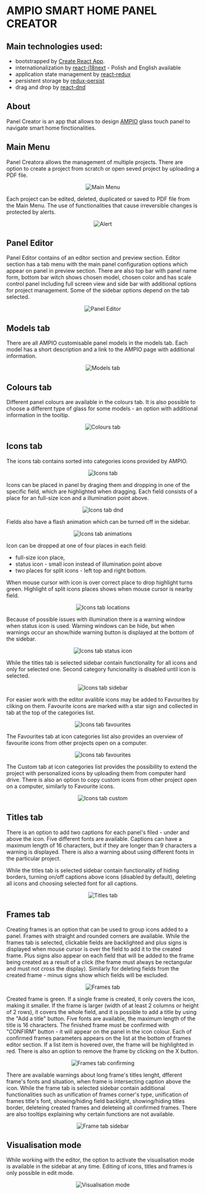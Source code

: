 # AMPIO SMART HOME PANEL CREATOR

## Main technologies used:

* bootstrapped by [Create React App](https://github.com/facebook/create-react-app).
* internationalization by [react-i18next](https://github.com/i18next/react-i18next) - Polish and English available
* application state management by [react-redux](https://github.com/reduxjs/react-redux)
* persistent storage by [redux-persist](https://github.com/rt2zz/redux-persist)
* drag and drop by [react-dnd](https://github.com/react-dnd/react-dnd/)

## About

Panel Creator is an app that allows to design [AMPIO](https://ampio.pl/en/ampio-smarthome-homepage/) glass touch panel to navigate smart home finctionalities. 


## Main Menu

Panel Creatora allows the management of multiple projects. There are option to create a project from scratch or open seved project by uploading a PDF file. 
<p align="center">
  <img src="https://github.com/KrynickiJarek/kreatorpaneli/blob/43f585d3e7a327e6d104b3beb355e63e80a140e9/src/assets/readme/01_main_menu.png" alt="Main Menu"/>
</p>

Each project can be edited, deleted, duplicated or saved to PDF file from the Main Menu.
The use of functionalities that cause irreversible changes is protected by alerts.
<p align="center">
  <img src="https://github.com/KrynickiJarek/kreatorpaneli/blob/b6de404c5bca02ebb2e7343213465980144fa8d8/src/assets/readme/02_alert.png" alt="Alert"/>
</p>

## Panel Editor

Panel Editor contains of an editor section and preview section. Editor section has a tab menu with the main panel configuration options which appear on 
panel in preview section. There are also top bar with panel name form, bottom bar witch shows chosen model, chosen color and has scale control panel including 
full screen view and side bar with additional options for project management. Some of the sidebar options depend on the tab selected.
<p align="center">
  <img src="https://github.com/KrynickiJarek/kreatorpaneli/blob/1f33545dcc00e6110318fc368f5265ecec3e1ed0/src/assets/readme/03_panel_editor.png" alt="Panel Editor"/>
</p>

## Models tab

There are all AMPIO customisable panel models in the models tab. Each model has a short description and a link to the AMPIO page with additional information.
<p align="center">
  <img src="https://github.com/KrynickiJarek/kreatorpaneli/blob/c3e33958a766e0dd2d3444f096d371a410d7b478/src/assets/readme/04_models_tab.gif" alt="Models tab"/>
</p>

## Colours tab

Different panel colours are available in the colours tab. It is also possible to choose a different type of glass for some models - an option with additional information in the tooltip.
<p align="center">
  <img src="https://github.com/KrynickiJarek/kreatorpaneli/blob/1f33545dcc00e6110318fc368f5265ecec3e1ed0/src/assets/readme/05_colours_tab.png" alt="Colours tab"/>
</p>

## Icons tab

The icons tab contains sorted into categories icons provided by AMPIO.
<p align="center">
  <img src="https://github.com/KrynickiJarek/kreatorpaneli/blob/1f33545dcc00e6110318fc368f5265ecec3e1ed0/src/assets/readme/06_icons_tab.png" alt="Icons tab"/>
</p>

Icons can be placed in panel by draging them and dropping in one of the specific field, which are highlighted when dragging. Each field consists of a place for an full-size icon and a illumination point above.
<p align="center">
  <img src="https://github.com/KrynickiJarek/kreatorpaneli/blob/1f33545dcc00e6110318fc368f5265ecec3e1ed0/src/assets/readme/07_icons_tab_dnd.png" alt="Icons tab dnd"/>
</p>

Fields also have a flash animation which can be turned off in the sidebar.
<p align="center">
  <img src="https://github.com/KrynickiJarek/kreatorpaneli/blob/b74781b8ad7c832645aa580e2eb994e1645063a6/src/assets/readme/08_icons_tab_animations.gif" alt="Icons tab animations"/>
</p>

Icon can be dropped at one of four places in each field: 
* full-size icon place, 
* status icon - small icon instead of illumination point above
* two places for split icons - left top and right bottom.

When mouse cursor with icon is over correct place to drop highlight turns green. Highlight of split icons places shows when mouse cursor is nearby field. 

<p align="center">
  <img src="https://github.com/KrynickiJarek/kreatorpaneli/blob/a39630b6c3b96778b6b37122ef3b9268995a9de9/src/assets/readme/09_icons_tab_locations.gif" alt="Icons tab locations"/>
</p>

Because of possible issues with illumination there is a warning window when status icon is used. Warning windows can be hide, but when warnings occur an show/hide warning button is displayed at the bottom of the sidebar.
<p align="center">
  <img src="https://github.com/KrynickiJarek/kreatorpaneli/blob/d6cc6c4159c453f8852587e7a09f4c1c14cd89a2/src/assets/readme/10_icons_tab_status_icon.gif" alt="Icons tab status icon"/>
</p>

While the titles tab is selected sidebar contain functionality for all icons and only for selected one. Second category funcionality is disabled until icon is selected.
<p align="center">
  <img src="https://github.com/KrynickiJarek/kreatorpaneli/blob/b1aff8a6156f0a7ca0a71b8de697914a2a8d21fc/src/assets/readme/11_icons_tab_sidebar.png" alt="Icons tab sidebar"/>
</p>

For easier work with the editor avalible icons may be added to Favourites by cliking on them. Favourite icons are marked with a star sign and collected in tab at the top of the categories list.
<p align="center">
  <img src="https://github.com/KrynickiJarek/kreatorpaneli/blob/b1aff8a6156f0a7ca0a71b8de697914a2a8d21fc/src/assets/readme/12_icons_tab_favourites.png" alt="Icons tab favourites"/>
</p>

The Favourites tab at icon categories list also provides an overview of favourite icons from other projects open on a computer.
<p align="center">
  <img src="https://github.com/KrynickiJarek/kreatorpaneli/blob/b1aff8a6156f0a7ca0a71b8de697914a2a8d21fc/src/assets/readme/13_icons_tab_favourites2.png" alt="Icons tab favourites"/>
</p>

The Custom tab at icon categories list provides the possibility to extend the project with personalized icons by uploading them from computer hard drive. There is also an option to copy custom icons from other project open on a computer, similarly to Favourite icons.
<p align="center">
  <img src="https://github.com/KrynickiJarek/kreatorpaneli/blob/9e2b21a5cb31f98cd3efcea7c89b57e112feb448/src/assets/readme/14_icons_tab_custom.png" alt="Icons tab custom"/>
</p>

## Titles tab

There is an option to add two captions for each panel's filed - under and above the icon. Five different fonts are available. Captions can have a maximum length of 16 characters, but if they are longer than 9 characters a warning is displayed. There is also a warning about using different fonts in the particular project. 

While the titles tab is selected sidebar contain functionality of hiding borders, turning on/off captions above icons (disabled by default), deleting all icons and choosing selected font for all captions. 
<p align="center">
  <img src="https://github.com/KrynickiJarek/kreatorpaneli/blob/15c21b017ccb312d1b5fb510237dc0170850ed55/src/assets/readme/15_titles_tab.png" alt="Titles tab"/>
</p>

## Frames tab

Creating frames is an option that can be used to group icons added to a panel. Frames with straight and rounded corners are available. While the frames tab is selected, clickable fields are backlighted and plus signs is displayed when mouse cursor is over the field to add it to the created frame. Plus signs also appear on each field that will be added to the frame being created as a result of a click (the frame must always be rectangular and must not cross the display). Similarly for deleting fields from the created frame - minus signs show which fields will be excluded.
<p align="center">
  <img src="https://github.com/KrynickiJarek/kreatorpaneli/blob/15c21b017ccb312d1b5fb510237dc0170850ed55/src/assets/readme/16_frames_tab.gif" alt="Frames tab"/>
</p>

Created frame is green. If a single frame is created, it only covers the icon, making it smaller.  If the frame is larger (width of at least 2 columns or height of 2 rows), it covers the whole field, and it is possible to add a title by using the "Add a title" button. Five fonts are available, the maximum length of the title is 16 characters. The finished frame must be confirmed with "CONFIRM" button - it will appear on the panel in the icon colour. Each of confirmed frames parameters appears on the list at the bottom of frames editor section. If a list item is hovered over, the frame will be highlighted in red. There is also an option to remove the frame by clicking on the X button.
<p align="center">
  <img src="https://github.com/KrynickiJarek/kreatorpaneli/blob/15c21b017ccb312d1b5fb510237dc0170850ed55/src/assets/readme/17_frames_tab_confirming.png" alt="Frames tab confirming"/>
</p>

There are available warnings about long frame's titles lenght, dfferent frame's fonts and situation, when frame is intersecting caption above the icon. While the frame tab is selected sidebar contain additional functionalities such as unification of frames corner's type, unification of frames title's font, showing/hiding field backlight, showing/hiding titles border, deleteing created frames and deleteing all confirmed frames. There are also tooltips explaining why certain functions are not available. 
<p align="center">
  <img src="https://github.com/KrynickiJarek/kreatorpaneli/blob/bd5d5ea06a145c8a12fb2f8e62ddd9e7902eab1f/src/assets/readme/18_frames_tab_sidebar.png" alt="Frame tab sidebar"/>
</p>

## Visualisation mode

While working with the editor, the option to activate the visualisation mode is available in the sidebar at any time. Editing of icons, titles and frames is only possible in edit mode.
<p align="center">
  <img src="https://github.com/KrynickiJarek/kreatorpaneli/blob/276801c2f0aa884bb8ad4dcbcfd55a5042071e20/src/assets/readme/19_visualisation_mode.png" alt="Visualisation mode"/>
</p>